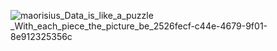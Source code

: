 ![maorisius_Data_is_like_a_puzzle _With_each_piece_the_picture_be_2526fecf-c44e-4679-9f01-8e912325356c](https://user-images.githubusercontent.com/117736223/218343221-e679e3ab-17a5-44dc-b45c-b30fd6b31ba6.png)
